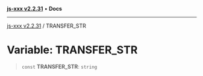 [**js-xxx v2.2.31**](../README.md) • **Docs**

***

[js-xxx v2.2.31](../README.md) / TRANSFER\_STR

# Variable: TRANSFER\_STR

> `const` **TRANSFER\_STR**: `string`
